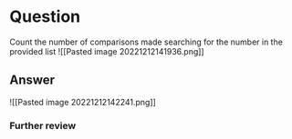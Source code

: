 # Question
Count the number of comparisons made searching for the number in the provided list
![[Pasted image 20221212141936.png]]
## Answer
![[Pasted image 20221212142241.png]]
### Further review
